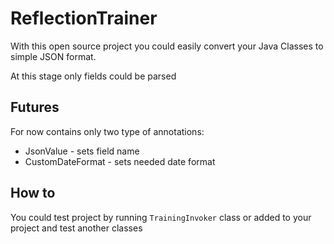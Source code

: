 # ReflectionTrainer

With this open source project you could easily convert your Java Classes to simple JSON format.

At this stage only fields could be parsed

## Futures

For now contains only two type of annotations:
* JsonValue - sets field name
* CustomDateFormat - sets needed date format

## How to

You could test project by running `TrainingInvoker` class
or added to your project and test another classes
